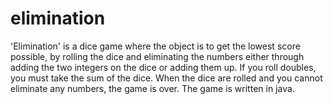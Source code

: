 # elimination
'Elimination' is a dice game where the object is to get the lowest score possible, by rolling the dice and eliminating the numbers either through adding the two integers on the dice or adding them up. If you roll doubles, you must take the sum of the dice. When the dice are rolled and you cannot eliminate any numbers, the game is over. The game is written in java.
